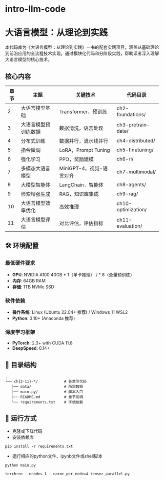 # intro-llm-code

# 大语言模型：从理论到实践

本代码库为《大语言模型：从理论到实践》一书的配套实践项目，涵盖从基础理论到前沿应用的全流程技术实现。通过模块化代码和分阶段实践，帮助读者深入理解大语言模型的核心技术。

## 核心内容

| 章节 | 主题         | 关键技术            | 代码目录              |
|------|--------------|---------------------|-----------------------|
| 2    | 大语言模型基础 | Transformer，预训练 | ch2-foundations/       |
| 3    | 大语言模型预训练数据 | 数据清洗，语言处理   | ch3-pretrain-data/     |
| 4    | 分布式训练     | 数据并行，流水线并行  | ch4-distributed/       |
| 5    | 指令微调       | LoRA，Prompt Tuning   | ch5-finetuning/        |
| 6    | 强化学习       | PPO，奖励建模         | ch6-rl/                |
| 7    | 多模态大语言模型     | MiniGPT-4，视觉-语言对齐   | ch7-multimodal/        |
| 8    | 大模型智能体   | LangChain，智能体       | ch8-agents/            |
| 9    | 检索增强生成   | RAG，知识库集成       | ch9-rag/               |
| 10   | 大语言模型效率优化       | 高效推理        | ch10-optimization/     |
| 11   | 大语言模型评估       | 对比评估，评估指标    | ch11-evaluation/       |

  
## 🛠️ 环境配置

### 最低硬件要求
- **GPU**: NVIDIA A100 40GB * 1（单卡推理） / * 8（全量预训练）
- **内存**: 64GB RAM
- **存储**: 1TB NVMe SSD

### 软件依赖
- **操作系统**: Linux (Ubuntu 22.04+ 推荐) / Windows 11 WSL2
- **Python**: 3.10+ (Anaconda 推荐)

### 深度学习框架
- **PyTorch**: 2.3+ with CUDA 11.8
- **DeepSpeed**: 0.14+

## 📂 目录结构

```
.
└── ch{2-11}-*/            # 各章节代码
   ├── data/               # 所需数据
   ├── main.py/            # 脚本入口
   ├── README.md           # 章节说明
   └── requirements.txt    # 环境依赖 
```


## 🚀 运行方式

- 克隆或下载代码
- 安装依赖库
```
pip install -r requirements.txt
```
- 运行相应的python文件、ipynb文件或shell脚本
```
python main.py

torchrun --nnodes 1 --nproc_per_node=4 tensor_parallel.py
```